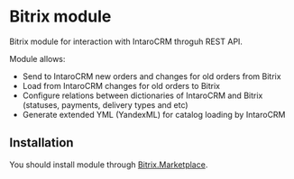 Bitrix module
=============

Bitrix module for interaction with IntaroCRM throguh REST API.

Module allows:

* Send to IntaroCRM new orders and changes for old orders from Bitrix
* Load from IntaroCRM changes for old orders to Bitrix
* Configure relations between dictionaries of IntaroCRM and Bitrix (statuses, payments, delivery types and etc)
* Generate extended YML (YandexML) for catalog loading by IntaroCRM

Installation
-------------

You should install module through [Bitrix.Marketplace](http://marketplace.1c-bitrix.ru).
